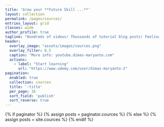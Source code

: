 ```yaml
---
title: 'Grow your **Future Skill ...**'
layout: collection
permalink: /pages/cources/
entries_layout: grid
classes: wide
author_profile: true
tagline: "Hundreds of videos! Thousands of tutorial blog posts! Feeling lost yet? <br><br>**Watch. Learn. Do. Learn.**<br><br>Watching video tutorials is just the beginning. Get hands-on assignments with course videos that allow you to actually apply and implement what is being taught in the course material."
header:
  overlay_image: "assets/images/cources.png"
  overlay_filter: 0.5
  caption: "More info: youtube.dimas-maryanto.com"
  actions:
    - label: "Start learning"
      url: "https://www.udemy.com/user/dimas-maryanto-2"
pagination:
  enabled: true
  collection: cources
  title: ':title'
  per_page: 16
  sort_field: 'publish'
  sort_reverse: true
---
```


{% if paginator %}
  {% assign posts = paginator.cources %}
{% else %}
  {% assign posts = site.cources %}
{% endif %}